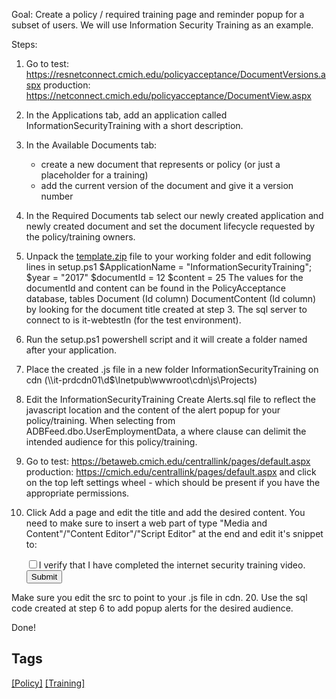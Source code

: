 Goal: Create a policy / required training page and reminder popup for a subset of users. We will use Information Security Training as an example.

Steps:
1. Go to 
test: https://resnetconnect.cmich.edu/policyacceptance/DocumentVersions.aspx
production: https://netconnect.cmich.edu/policyacceptance/DocumentView.aspx

2. In the Applications tab, add an application called InformationSecurityTraining with a short description.

3. In the Available Documents tab:
	- create a new document that represents or policy (or just a placeholder for a training)
	- add the current version of the document and give it a version number

4. In the Required Documents tab select our newly created application and newly created document and set the document lifecycle requested by the policy/training owners.

5. Unpack the [template.zip](/uploads/af648b604eae14d871784105b6512814/template.zip) file to your working folder and edit following lines in setup.ps1
	$ApplicationName = "InformationSecurityTraining";
	$year = "2017"
	$documentId = 12
	$content = 25
The values for the documentId and content can be found in the PolicyAcceptance database, tables Document (Id column) DocumentContent (Id column) by looking for the document title created at step 3. The sql server to connect to is it-webtestln (for the test environment).

6. Run the setup.ps1 powershell script and it will create a folder named after your application.
7. Place the created .js file in a new folder InformationSecurityTraining on cdn (\\\\it-prdcdn01\d$\Inetpub\wwwroot\cdn\js\Projects\)
8. Edit the InformationSecurityTraining Create Alerts.sql file to reflect the javascript location and the content of the alert popup for your policy/training. When selecting from ADBFeed.dbo.UserEmploymentData, a where clause can delimit the intended audience for this policy/training.
9. Go to
test: https://betaweb.cmich.edu/centrallink/pages/default.aspx
production: https://cmich.edu/centrallink/pages/default.aspx
and click on the top left settings wheel - which should be present if you have the appropriate permissions.
19. Click Add a page and edit the title and add the desired content. You need to make sure to insert a web part of type "Media and Content"/"Content Editor"/"Script Editor" at the end and edit it's snippet to:
	<script src="//cdn.cmich.edu/js/projects/internetsecurity/internetsecurity.js"></script>
	<div class="checkbox">
		<label>
			<input id="chkVerifyWatch" type="checkbox">I verify that I have completed the internet security training video.
		</label>
	</div>
	<div class="form-group">
		<button class="btn btn-default" id="btnSubmitVerfication">Submit</button>
	</div>
Make sure you edit the src to point to your .js file in cdn.
20. Use the sql code created at step 6 to add popup alerts for the desired audience.

Done!

## Tags
[[Policy]](https://code.cmich.edu/search?project_id=365&repository_ref=master&scope=wiki_blobs&search=PolicyTag)
[[Training]](https://code.cmich.edu/search?project_id=365&repository_ref=master&scope=wiki_blobs&search=TrainingTag)

